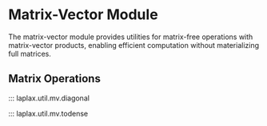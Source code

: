 # Matrix-Vector Module

The matrix-vector module provides utilities for matrix-free operations with matrix-vector products, enabling efficient computation without materializing full matrices.

## Matrix Operations

::: laplax.util.mv.diagonal

::: laplax.util.mv.todense
